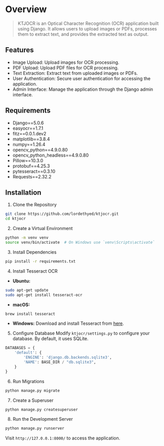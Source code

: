 # Overview
>KTJOCR is an Optical Character Recognition (OCR) application built using Django. It allows users to upload images or PDFs, processes them to extract text, and provides the extracted text as output.

## Features
- Image Upload: Upload images for OCR processing.
- PDF Upload: Upload PDF files for OCR processing.
- Text Extraction: Extract text from uploaded images or PDFs.
- User Authentication: Secure user authentication for accessing the application.
- Admin Interface: Manage the application through the Django admin interface.

## Requirements
- Django==5.0.6
- easyocr==1.7.1
- fitz==0.0.1.dev2
- matplotlib==3.8.4
- numpy==1.26.4
- opencv_python==4.9.0.80
- opencv_python_headless==4.9.0.80
- Pillow==10.3.0
- protobuf==4.25.3
- pytesseract==0.3.10
- Requests==2.32.2

## Installation

1. Clone the Repository
```bash
git clone https://github.com/lordethyed/ktjocr.git
cd ktjocr
```
2. Create a Virtual Environment
```bash
python -m venv venv
source venv/bin/activate  # On Windows use `venv\Scripts\activate`
```
3. Install Dependencies
```bash
pip install -r requirements.txt
```
4. Install Tesseract OCR
- **Ubuntu:**
```bash
sudo apt-get update
sudo apt-get install tesseract-ocr
```
- **macOS:**
```bash
brew install tesseract
```
- **Windows:**
Download and install Tesseract from [here](https://github.com/UB-Mannheim/tesseract/wiki).
5. Configure Database
Modify `ktjocr/settings.py` to configure your database. By default, it uses SQLite.
```python
DATABASES = {
    'default': {
        'ENGINE': 'django.db.backends.sqlite3',
        'NAME': BASE_DIR / "db.sqlite3",
    }
}
```
6. Run Migrations
```bash
python manage.py migrate
```
7. Create a Superuser
```bash
python manage.py createsuperuser
```
8. Run the Development Server
```bash
python manage.py runserver
```
Visit `http://127.0.0.1:8000/` to access the application.
